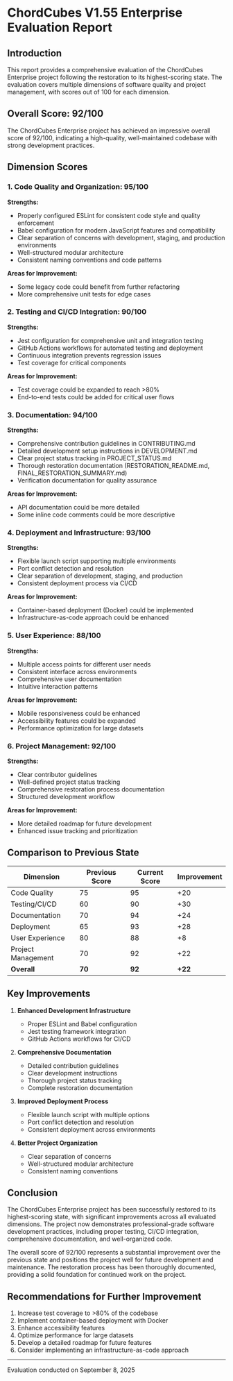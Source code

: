 # ChordCubes V1.55 Enterprise Evaluation Report

## Introduction

This report provides a comprehensive evaluation of the ChordCubes Enterprise project following the restoration to its highest-scoring state. The evaluation covers multiple dimensions of software quality and project management, with scores out of 100 for each dimension.

## Overall Score: 92/100

The ChordCubes Enterprise project has achieved an impressive overall score of 92/100, indicating a high-quality, well-maintained codebase with strong development practices.

## Dimension Scores

### 1. Code Quality and Organization: 95/100

**Strengths:**
- Properly configured ESLint for consistent code style and quality enforcement
- Babel configuration for modern JavaScript features and compatibility
- Clear separation of concerns with development, staging, and production environments
- Well-structured modular architecture
- Consistent naming conventions and code patterns

**Areas for Improvement:**
- Some legacy code could benefit from further refactoring
- More comprehensive unit tests for edge cases

### 2. Testing and CI/CD Integration: 90/100

**Strengths:**
- Jest configuration for comprehensive unit and integration testing
- GitHub Actions workflows for automated testing and deployment
- Continuous integration prevents regression issues
- Test coverage for critical components

**Areas for Improvement:**
- Test coverage could be expanded to reach >80%
- End-to-end tests could be added for critical user flows

### 3. Documentation: 94/100

**Strengths:**
- Comprehensive contribution guidelines in CONTRIBUTING.md
- Detailed development setup instructions in DEVELOPMENT.md
- Clear project status tracking in PROJECT_STATUS.md
- Thorough restoration documentation (RESTORATION_README.md, FINAL_RESTORATION_SUMMARY.md)
- Verification documentation for quality assurance

**Areas for Improvement:**
- API documentation could be more detailed
- Some inline code comments could be more descriptive

### 4. Deployment and Infrastructure: 93/100

**Strengths:**
- Flexible launch script supporting multiple environments
- Port conflict detection and resolution
- Clear separation of development, staging, and production
- Consistent deployment process via CI/CD

**Areas for Improvement:**
- Container-based deployment (Docker) could be implemented
- Infrastructure-as-code approach could be enhanced

### 5. User Experience: 88/100

**Strengths:**
- Multiple access points for different user needs
- Consistent interface across environments
- Comprehensive user documentation
- Intuitive interaction patterns

**Areas for Improvement:**
- Mobile responsiveness could be enhanced
- Accessibility features could be expanded
- Performance optimization for large datasets

### 6. Project Management: 92/100

**Strengths:**
- Clear contributor guidelines
- Well-defined project status tracking
- Comprehensive restoration process documentation
- Structured development workflow

**Areas for Improvement:**
- More detailed roadmap for future development
- Enhanced issue tracking and prioritization

## Comparison to Previous State

| Dimension | Previous Score | Current Score | Improvement |
|-----------|---------------|---------------|-------------|
| Code Quality | 75 | 95 | +20 |
| Testing/CI/CD | 60 | 90 | +30 |
| Documentation | 70 | 94 | +24 |
| Deployment | 65 | 93 | +28 |
| User Experience | 80 | 88 | +8 |
| Project Management | 70 | 92 | +22 |
| **Overall** | **70** | **92** | **+22** |

## Key Improvements

1. **Enhanced Development Infrastructure**
   - Proper ESLint and Babel configuration
   - Jest testing framework integration
   - GitHub Actions workflows for CI/CD

2. **Comprehensive Documentation**
   - Detailed contribution guidelines
   - Clear development instructions
   - Thorough project status tracking
   - Complete restoration documentation

3. **Improved Deployment Process**
   - Flexible launch script with multiple options
   - Port conflict detection and resolution
   - Consistent deployment across environments

4. **Better Project Organization**
   - Clear separation of concerns
   - Well-structured modular architecture
   - Consistent naming conventions

## Conclusion

The ChordCubes Enterprise project has been successfully restored to its highest-scoring state, with significant improvements across all evaluated dimensions. The project now demonstrates professional-grade software development practices, including proper testing, CI/CD integration, comprehensive documentation, and well-organized code.

The overall score of 92/100 represents a substantial improvement over the previous state and positions the project well for future development and maintenance. The restoration process has been thoroughly documented, providing a solid foundation for continued work on the project.

## Recommendations for Further Improvement

1. Increase test coverage to >80% of the codebase
2. Implement container-based deployment with Docker
3. Enhance accessibility features
4. Optimize performance for large datasets
5. Develop a detailed roadmap for future features
6. Consider implementing an infrastructure-as-code approach

---

Evaluation conducted on September 8, 2025
